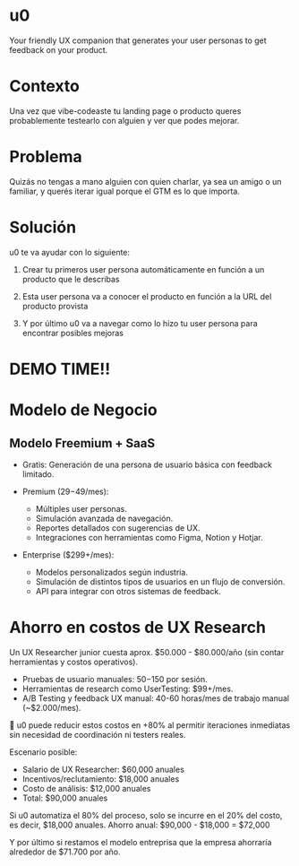 # u0

Your friendly UX companion that generates your user personas to get feedback on your product.

# Contexto

Una vez que vibe-codeaste tu landing page o producto queres probablemente testearlo con alguien y ver que podes mejorar.

# Problema

Quizás no tengas a mano alguien con quien charlar, ya sea un amigo o un familiar, y querés iterar igual porque el GTM es lo que importa.

# Solución

u0 te va ayudar con lo siguiente:

1. Crear tu primeros user persona automáticamente en función a un producto que le describas





2. Esta user persona va a conocer el producto en función a la URL del producto provista





3. Y por último u0 va a navegar como lo hizo tu user persona para encontrar posibles mejoras


# DEMO TIME!!


# Modelo de Negocio

## Modelo Freemium + SaaS
- Gratis:
  Generación de una persona de usuario básica con feedback limitado.

- Premium ($29-$49/mes):

    * Múltiples user personas.
    * Simulación avanzada de navegación.
    * Reportes detallados con sugerencias de UX.
    * Integraciones con herramientas como Figma, Notion y Hotjar.

- Enterprise ($299+/mes):

    * Modelos personalizados según industria.
    * Simulación de distintos tipos de usuarios en un flujo de conversión.
    * API para integrar con otros sistemas de feedback.


# Ahorro en costos de UX Research
Un UX Researcher junior cuesta aprox. $50.000 - $80.000/año (sin contar herramientas y costos operativos).

- Pruebas de usuario manuales: $50-$150 por sesión.
- Herramientas de research como UserTesting: $99+/mes.
- A/B Testing y feedback UX manual: 40-60 horas/mes de trabajo manual (~$2.000/mes).

🔹 u0 puede reducir estos costos en +80% al permitir iteraciones inmediatas sin necesidad de coordinación ni testers reales.

Escenario posible:

- Salario de UX Researcher: $60,000 anuales
- Incentivos/reclutamiento: $18,000 anuales
- Costo de análisis: $12,000 anuales
- Total: $90,000 anuales

Si u0 automatiza el 80% del proceso, solo se incurre en el 20% del costo, es decir, $18,000 anuales.
Ahorro anual: $90,000 - $18,000 = $72,000

Y por último si restamos el modelo entreprisa que la empresa ahorraría alrededor de $71.700 por año.
